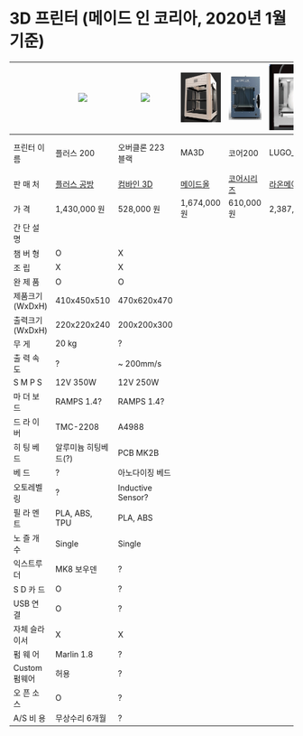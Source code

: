 # 3D 프린터 (메이드 인 코리아, 2020년 1월 기준)

|   | <img src="images/plus200.png" width="150"> | <img src="images/overclone.png" width="150"> | <img src="images/ma300.png" width="150">| <img src="images/core200.png" width="150">| <img src="images/lugo_pro_m.png" width="150"> | <img src="images/cubicon_single_p.png" width="150"> | <img src="images/stick.png" width="150"> | <img src="images/stealth250.png" width="150"> | <img src="images/n200.png" width="150"> | <img src="images/delta250.png" width="150"> | <img src="images/cremaker.png" width="150"> |
| ------------- | ------------- | ------------- | ------------- | ------------- | ------------- | ------------- | ------------- | ------------- | ------------- | ------------- | ------------- |
| 프린터 이름  | 플러스 200  | 오버클론 223 블랙| MA3D | 코어200 | LUGO_PRO_M | CUBICON Single Plus | STICK | STEALTH 250 DELTA | N3D N200 | 델타250 | 크리메이커 오리지날|
| 판  매  처 | [플러스 공방](https://smartstore.naver.com/diyplus) | [컴바인 3D](https://smartstore.naver.com/combine3d) | [메이드올](https://smartstore.naver.com/madeall) | [코어시리즈](https://smartstore.naver.com/coreserise)| [라온메이커](https://smartstore.naver.com/laonmaker)| [큐비콘](http://www.3dcubicon.com/)| [STICK](https://smartstore.naver.com/stick3d) | [스토리팜공방](https://smartstore.naver.com/farmspace) | [네오시스](https://smartstore.naver.com/neoizm) | [3Dfactory](https://smartstore.naver.com/samdnd) | [다락몰](https://smartstore.naver.com/cremaker) |
| 가      격 | 1,430,000 원  | 528,000 원 | 1,674,000 원 | 610,000 원 | 2,387,000 원 | 3,520,000 원 | 1,450,000 원 |  2,700,000 원 | 550,000 원 | 440,000 원 | 249,000 원|
| 간 단 설 명 |   | | | | | | | | | | |
| 챔  버  형 | O | X | | | | | | | | | |
| 조      립 | X | X | | | | | | | | | |
| 완  제  품 | O | O | | | | | | | | | |
| 제품크기(WxDxH) | 410x450x510 | 470x620x470| | | | | | | | | |
| 출력크기(WxDxH) | 220x220x240  | 200x200x300| | | | | | | | | |
| 무    게 | 20 kg  | ? | | | | | | | | | |
| 출 력 속 도 | ? | ~ 200mm/s | | | | | | | | | |
| S M P S | 12V 350W | 12V 250W| | | | | | | | | |
| 마 더 보 드 | RAMPS 1.4? | RAMPS 1.4? | | | | | | | | | |
| 드 라 이 버 | TMC-2208 | A4988 | | | | | | | | | |
| 히 팅 베 드 | 알루미늄 히팅베드(?) | PCB MK2B | | | | | | | | | |
| 베      드 | ? | 아노다이징 베드 | | | | | | | | | |
| 오토레벨링 | ? | Inductive Sensor? | | | | | | | | | |
| 필 라 멘 트 | PLA, ABS, TPU | PLA, ABS | | | | | | | | | |
| 노 즐 개 수 | Single | Single | | | | | | | | | |
| 익스트루더 | MK8 보우덴 | ? | | | | | | | | | |
| S D 카 드 | O | ? | | | | | | | | | |
| USB 연 결 | O | ? | | | | | | | | | |
| 자체 슬라이서 | X | X | | | | | | | | | |
| 펌  웨  어 | Marlin 1.8 | ? | | | | | | | | | |
| Custom 펌웨어 | 허용 | ? | | | | | | | | | |
| 오 픈 소 스 | O | ? | | | | | | | | | |
| A/S 비 용 | 무상수리 6개월 | ? | | | | | | | | | |
